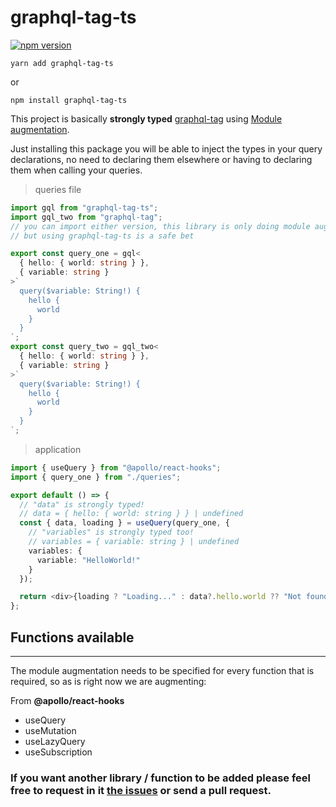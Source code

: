 # graphql-tag-ts

[![npm version](https://badge.fury.io/js/graphql-tag-ts.svg)](https://badge.fury.io/js/graphql-tag-ts)

```shell
yarn add graphql-tag-ts
```

or

```shell
npm install graphql-tag-ts
```

This project is basically **strongly typed** [graphql-tag](https://github.com/apollographql/graphql-tag) using [Module augmentation](https://www.typescriptlang.org/docs/handbook/declaration-merging.html).

Just installing this package you will be able to inject the types in your query declarations, no need to declaring them elsewhere or having to declaring them when calling your queries.

> queries file

```typescript
import gql from "graphql-tag-ts";
import gql_two from "graphql-tag";
// you can import either version, this library is only doing module augmentation
// but using graphql-tag-ts is a safe bet

export const query_one = gql<
  { hello: { world: string } },
  { variable: string }
>`
  query($variable: String!) {
    hello {
      world
    }
  }
`;
export const query_two = gql_two<
  { hello: { world: string } },
  { variable: string }
>`
  query($variable: String!) {
    hello {
      world
    }
  }
`;
```

> application

```typescript
import { useQuery } from "@apollo/react-hooks";
import { query_one } from "./queries";

export default () => {
  // "data" is strongly typed!
  // data = { hello: { world: string } } | undefined
  const { data, loading } = useQuery(query_one, {
    // "variables" is strongly typed too!
    // variables = { variable: string } | undefined
    variables: {
      variable: "HelloWorld!"
    }
  });

  return <div>{loading ? "Loading..." : data?.hello.world ?? "Not found"}</div>;
};
```

## Functions available

---

The module augmentation needs to be specified for every function that is required, so as is right now we are augmenting:

From **@apollo/react-hooks**

- useQuery
- useMutation
- useLazyQuery
- useSubscription

### If you want another library / function to be added please feel free to request in it [the issues](https://github.com/PabloSzx/graphql-tag-ts/issues) or send a pull request.
